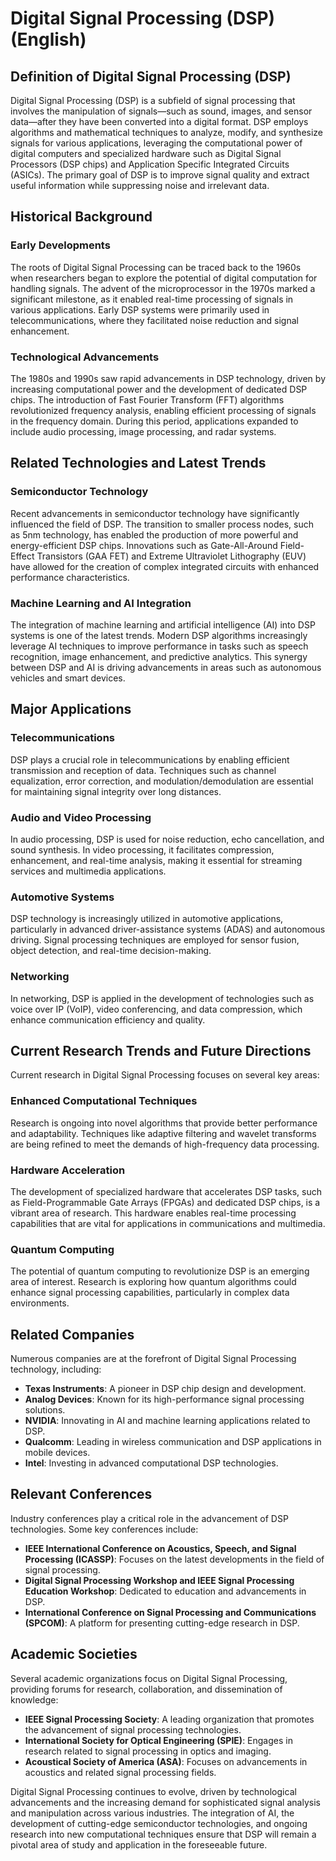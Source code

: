# Digital Signal Processing (DSP) (English)

## Definition of Digital Signal Processing (DSP)

Digital Signal Processing (DSP) is a subfield of signal processing that involves the manipulation of signals—such as sound, images, and sensor data—after they have been converted into a digital format. DSP employs algorithms and mathematical techniques to analyze, modify, and synthesize signals for various applications, leveraging the computational power of digital computers and specialized hardware such as Digital Signal Processors (DSP chips) and Application Specific Integrated Circuits (ASICs). The primary goal of DSP is to improve signal quality and extract useful information while suppressing noise and irrelevant data.

## Historical Background

### Early Developments

The roots of Digital Signal Processing can be traced back to the 1960s when researchers began to explore the potential of digital computation for handling signals. The advent of the microprocessor in the 1970s marked a significant milestone, as it enabled real-time processing of signals in various applications. Early DSP systems were primarily used in telecommunications, where they facilitated noise reduction and signal enhancement.

### Technological Advancements

The 1980s and 1990s saw rapid advancements in DSP technology, driven by increasing computational power and the development of dedicated DSP chips. The introduction of Fast Fourier Transform (FFT) algorithms revolutionized frequency analysis, enabling efficient processing of signals in the frequency domain. During this period, applications expanded to include audio processing, image processing, and radar systems.

## Related Technologies and Latest Trends

### Semiconductor Technology

Recent advancements in semiconductor technology have significantly influenced the field of DSP. The transition to smaller process nodes, such as 5nm technology, has enabled the production of more powerful and energy-efficient DSP chips. Innovations such as Gate-All-Around Field-Effect Transistors (GAA FET) and Extreme Ultraviolet Lithography (EUV) have allowed for the creation of complex integrated circuits with enhanced performance characteristics.

### Machine Learning and AI Integration

The integration of machine learning and artificial intelligence (AI) into DSP systems is one of the latest trends. Modern DSP algorithms increasingly leverage AI techniques to improve performance in tasks such as speech recognition, image enhancement, and predictive analytics. This synergy between DSP and AI is driving advancements in areas such as autonomous vehicles and smart devices.

## Major Applications

### Telecommunications

DSP plays a crucial role in telecommunications by enabling efficient transmission and reception of data. Techniques such as channel equalization, error correction, and modulation/demodulation are essential for maintaining signal integrity over long distances.

### Audio and Video Processing

In audio processing, DSP is used for noise reduction, echo cancellation, and sound synthesis. In video processing, it facilitates compression, enhancement, and real-time analysis, making it essential for streaming services and multimedia applications.

### Automotive Systems

DSP technology is increasingly utilized in automotive applications, particularly in advanced driver-assistance systems (ADAS) and autonomous driving. Signal processing techniques are employed for sensor fusion, object detection, and real-time decision-making.

### Networking

In networking, DSP is applied in the development of technologies such as voice over IP (VoIP), video conferencing, and data compression, which enhance communication efficiency and quality.

## Current Research Trends and Future Directions

Current research in Digital Signal Processing focuses on several key areas:

### Enhanced Computational Techniques

Research is ongoing into novel algorithms that provide better performance and adaptability. Techniques like adaptive filtering and wavelet transforms are being refined to meet the demands of high-frequency data processing.

### Hardware Acceleration

The development of specialized hardware that accelerates DSP tasks, such as Field-Programmable Gate Arrays (FPGAs) and dedicated DSP chips, is a vibrant area of research. This hardware enables real-time processing capabilities that are vital for applications in communications and multimedia.

### Quantum Computing

The potential of quantum computing to revolutionize DSP is an emerging area of interest. Research is exploring how quantum algorithms could enhance signal processing capabilities, particularly in complex data environments.

## Related Companies

Numerous companies are at the forefront of Digital Signal Processing technology, including:

- **Texas Instruments**: A pioneer in DSP chip design and development.
- **Analog Devices**: Known for its high-performance signal processing solutions.
- **NVIDIA**: Innovating in AI and machine learning applications related to DSP.
- **Qualcomm**: Leading in wireless communication and DSP applications in mobile devices.
- **Intel**: Investing in advanced computational DSP technologies.

## Relevant Conferences

Industry conferences play a critical role in the advancement of DSP technologies. Some key conferences include:

- **IEEE International Conference on Acoustics, Speech, and Signal Processing (ICASSP)**: Focuses on the latest developments in the field of signal processing.
- **Digital Signal Processing Workshop and IEEE Signal Processing Education Workshop**: Dedicated to education and advancements in DSP.
- **International Conference on Signal Processing and Communications (SPCOM)**: A platform for presenting cutting-edge research in DSP.

## Academic Societies

Several academic organizations focus on Digital Signal Processing, providing forums for research, collaboration, and dissemination of knowledge:

- **IEEE Signal Processing Society**: A leading organization that promotes the advancement of signal processing technologies.
- **International Society for Optical Engineering (SPIE)**: Engages in research related to signal processing in optics and imaging.
- **Acoustical Society of America (ASA)**: Focuses on advancements in acoustics and related signal processing fields.

Digital Signal Processing continues to evolve, driven by technological advancements and the increasing demand for sophisticated signal analysis and manipulation across various industries. The integration of AI, the development of cutting-edge semiconductor technologies, and ongoing research into new computational techniques ensure that DSP will remain a pivotal area of study and application in the foreseeable future.
